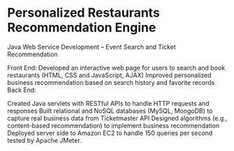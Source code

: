 # Personalized Restaurants Recommendation Engine
Java Web Service Development – Event Search and Ticket Recommendation

Front End:
Developed an interactive web page for users to search  and book restaurants (HTML, CSS and JavaScript, AJAX)
Improved personalized business recommendation based on search history and favorite records
Back End:

Created Java servlets with ​RESTful​ APIs to handle HTTP requests and responses
Built relational and ​NoSQL databases (MySQL, MongoDB) to capture real business data from Ticketmaster API
Designed algorithms (e.g., ​content-based​ recommendation) to implement business recommendation
Deployed server side to ​Amazon EC2​ to handle 150 queries per second tested by ​Apache​ ​JMeter​.
